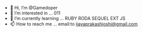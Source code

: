 - 👋 Hi, I’m @Gamedoper
- 👀 I’m interested in ... 011
- 🌱 I’m currently learning ... RUBY RODA SEQUEL EXT JS 
- 📫 How to reach me ... email:to ijayaprakashjoshi@gmail.com

<!---
Gamedoper/Gamedoper is a ✨ special ✨ 
--->
